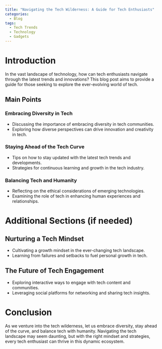 ```yaml
---
title: "Navigating the Tech Wilderness: A Guide for Tech Enthusiasts"
categories:
  - Blog
tags:
  - Tech Trends
  - Technology
  - Gadgets
---
```


# Introduction
In the vast landscape of technology, how can tech enthusiasts navigate through the latest trends and innovations? This blog post aims to provide a guide for those seeking to explore the ever-evolving world of tech.

## Main Points
### Embracing Diversity in Tech
- Discussing the importance of embracing diversity in tech communities.
- Exploring how diverse perspectives can drive innovation and creativity in tech.

### Staying Ahead of the Tech Curve
- Tips on how to stay updated with the latest tech trends and developments.
- Strategies for continuous learning and growth in the tech industry.

### Balancing Tech and Humanity
- Reflecting on the ethical considerations of emerging technologies.
- Examining the role of tech in enhancing human experiences and relationships.

# Additional Sections (if needed)
## Nurturing a Tech Mindset
- Cultivating a growth mindset in the ever-changing tech landscape.
- Learning from failures and setbacks to fuel personal growth in tech.

## The Future of Tech Engagement
- Exploring interactive ways to engage with tech content and communities.
- Leveraging social platforms for networking and sharing tech insights.

# Conclusion
As we venture into the tech wilderness, let us embrace diversity, stay ahead of the curve, and balance tech with humanity. Navigating the tech landscape may seem daunting, but with the right mindset and strategies, every tech enthusiast can thrive in this dynamic ecosystem.